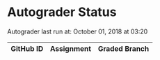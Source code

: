 # Autograder Status
Autograder last run at: October 01, 2018 at 03:20

| GitHub ID | Assignment | Graded Branch |
|-----------|------------|---------------|
